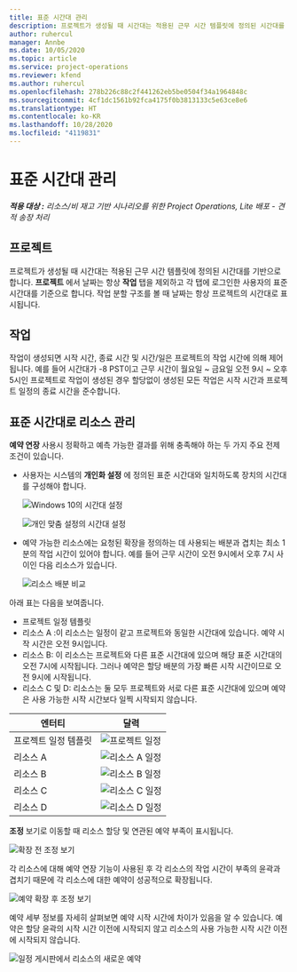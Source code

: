 ```yaml
---
title: 표준 시간대 관리
description: 프로젝트가 생성될 때 시간대는 적용된 근무 시간 템플릿에 정의된 시간대를 기반으로 합니다.
author: ruhercul
manager: Annbe
ms.date: 10/05/2020
ms.topic: article
ms.service: project-operations
ms.reviewer: kfend
ms.author: ruhercul
ms.openlocfilehash: 278b226c88c2f441262eb5be0504f34a1964848c
ms.sourcegitcommit: 4cf1dc1561b92fca4175f0b3813133c5e63ce8e6
ms.translationtype: HT
ms.contentlocale: ko-KR
ms.lasthandoff: 10/28/2020
ms.locfileid: "4119831"
---
```

# <a name="manage-time-zones"></a>표준 시간대 관리

_**적용 대상 :** 리소스/비 재고 기반 시나리오를 위한 Project Operations, Lite 배포 - 견적 송장 처리_


## <a name="projects"></a>프로젝트

프로젝트가 생성될 때 시간대는 적용된 근무 시간 템플릿에 정의된 시간대를 기반으로 합니다. **프로젝트** 에서 날짜는 항상 **작업** 탭을 제외하고 각 탭에 로그인한 사용자의 표준 시간대를 기준으로 합니다. 작업 분할 구조를 볼 때 날짜는 항상 프로젝트의 시간대로 표시됩니다.

## <a name="tasks"></a>작업

작업이 생성되면 시작 시간, 종료 시간 및 시간/일은 프로젝트의 작업 시간에 의해 제어됩니다. 예를 들어 시간대가 -8 PST이고 근무 시간이 월요일 ~ 금요일 오전 9시 ~ 오후 5시인 프로젝트로 작업이 생성된 경우 할당없이 생성된 모든 작업은 시작 시간과 프로젝트 일정의 종료 시간을 준수합니다.

## <a name="manage-resources-with-time-zones"></a>표준 시간대로 리소스 관리

**예약 연장** 사용시 정확하고 예측 가능한 결과를 위해 충족해야 하는 두 가지 주요 전제 조건이 있습니다.  

- 사용자는 시스템의 **개인화 설정** 에 정의된 표준 시간대와 일치하도록 장치의 시간대를 구성해야 합니다.
 
  ![Windows 10의 시간대 설정](media/reconcile-assignments-03.png)

  ![개인 맞춤 설정의 시간대 설정](media/reconcile-assignments-04.png)
 
- 예약 가능한 리소스에는 요청된 확장을 정의하는 데 사용되는 배분과 겹치는 최소 1분의 작업 시간이 있어야 합니다. 예를 들어 근무 시간이 오전 9시에서 오후 7시 사이인 다음 리소스가 있습니다. 

  ![리소스 배분 비교](media/reconcile-assignments-05.png)

아래 표는 다음을 보여줍니다.

- 프로젝트 일정 템플릿
- 리소스 A :이 리소스는 일정이 같고 프로젝트와 동일한 시간대에 있습니다. 예약 시작 시간은 오전 9시입니다.
- 리소스 B: 이 리소스는 프로젝트와 다른 표준 시간대에 있으며 해당 표준 시간대의 오전 7시에 시작됩니다. 그러나 예약은 할당 배분의 가장 빠른 시작 시간이므로 오전 9시에 시작됩니다.
- 리소스 C 및 D: 리소스는 둘 모두 프로젝트와 서로 다른 표준 시간대에 있으며 예약은 사용 가능한 시작 시간보다 일찍 시작되지 않습니다.

|엔터티  |달력  |
|-|-|
|프로젝트 일정 템플릿   | ![프로젝트 일정](media/reconcile-assignments-06.png) |
|리소스 A  | ![리소스 A 일정](media/reconcile-assignments-06.png) |
|리소스 B  |  ![리소스 B 일정](media/reconcile-assignments-07.png) |
|리소스 C  |  ![리소스 C 일정](media/reconcile-assignments-08.png) |
|리소스 D  | ![리소스 D 일정](media/reconcile-assignments-09.png)  |
 
**조정** 보기로 이동할 때 리소스 할당 및 연관된 예약 부족이 표시됩니다.

![확장 전 조정 보기](media/reconcile-assignments-10.png)

각 리소스에 대해 예약 연장 기능이 사용된 후 각 리소스의 작업 시간이 부족의 윤곽과 겹치기 때문에 각 리소스에 대한 예약이 성공적으로 확장됩니다.

![예약 확장 후 조정 보기](media/reconcile-assignments-11.png) 

예약 세부 정보를 자세히 살펴보면 예약 시작 시간에 차이가 있음을 알 수 있습니다. 예약은 할당 윤곽의 시작 시간 이전에 시작되지 않고 리소스의 사용 가능한 시작 시간 이전에 시작되지 않습니다.

![일정 게시판에서 리소스의 새로운 예약](media/reconcile-assignments-12.png)
